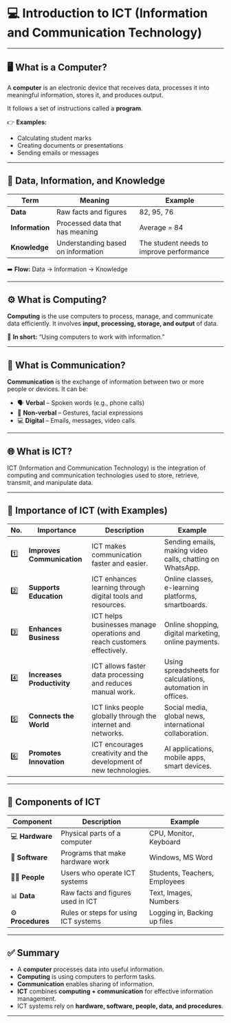 # 💻 **Introduction to ICT (Information and Communication Technology)**

---

## 🖥️ **What is a Computer?**

A **computer** is an electronic device that receives data, processes it into meaningful information, stores it, and produces output.

It follows a set of instructions called a **program**.

👉 **Examples:**

* Calculating student marks
* Creating documents or presentations
* Sending emails or messages

---

## 🔹 **Data, Information, and Knowledge**

| Term            | Meaning                            | Example                                  |
| --------------- | ---------------------------------- | ---------------------------------------- |
| **Data**        | Raw facts and figures              | 82, 95, 76                               |
| **Information** | Processed data that has meaning    | Average = 84                             |
| **Knowledge**   | Understanding based on information | The student needs to improve performance |

➡️ **Flow:** Data → Information → Knowledge

---

## ⚙️ **What is Computing?**

**Computing** is the use computers to process, manage, and communicate data efficiently.
It involves **input, processing, storage, and output** of data.

💬 **In short:** “Using computers to work with information.”

---

## 📡 **What is Communication?**

**Communication** is the exchange of information between two or more people or devices.
It can be:

* 🗣️ **Verbal** – Spoken words (e.g., phone calls)
* 🤝 **Non-verbal** – Gestures, facial expressions
* 💻 **Digital** – Emails, messages, video calls

---

## 🌐 **What is ICT?**

ICT (Information and Communication Technology) is the integration of computing and communication technologies used to store, retrieve, transmit, and manipulate data.

---

## 🌟 **Importance of ICT (with Examples)**

| No. | Importance                 | Description                                                             | Example                                                     |
| --- | -------------------------- | ----------------------------------------------------------------------- | ----------------------------------------------------------- |
| 1️⃣ | **Improves Communication** | ICT makes communication faster and easier.                              | Sending emails, making video calls, chatting on WhatsApp.   |
| 2️⃣ | **Supports Education**     | ICT enhances learning through digital tools and resources.              | Online classes, e-learning platforms, smartboards.          |
| 3️⃣ | **Enhances Business**      | ICT helps businesses manage operations and reach customers effectively. | Online shopping, digital marketing, online payments.        |
| 4️⃣ | **Increases Productivity** | ICT allows faster data processing and reduces manual work.              | Using spreadsheets for calculations, automation in offices. |
| 5️⃣ | **Connects the World**     | ICT links people globally through the internet and networks.            | Social media, global news, international collaboration.     |
| 6️⃣ | **Promotes Innovation**    | ICT encourages creativity and the development of new technologies.      | AI applications, mobile apps, smart devices.                |

---

## 🧩 **Components of ICT**

| Component         | Description                          | Example                       |
| ----------------- | ------------------------------------ | ----------------------------- |
| 💻 **Hardware**   | Physical parts of a computer         | CPU, Monitor, Keyboard        |
| 🧠 **Software**   | Programs that make hardware work     | Windows, MS Word              |
| 👨‍💻 **People**  | Users who operate ICT systems        | Students, Teachers, Employees |
| 📊 **Data**       | Raw facts and figures used in ICT    | Text, Images, Numbers         |
| ⚙️ **Procedures** | Rules or steps for using ICT systems | Logging in, Backing up files  |

---

## ✅ **Summary**

* A **computer** processes data into useful information.
* **Computing** is using computers to perform tasks.
* **Communication** enables sharing of information.
* **ICT** combines **computing + communication** for effective information management.
* ICT systems rely on **hardware, software, people, data, and procedures**.

---
